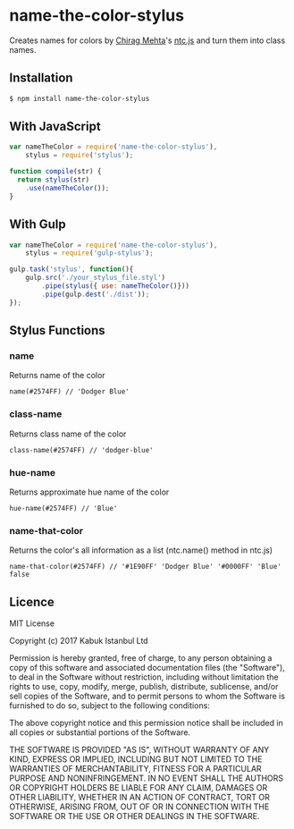 # name-the-color-stylus
Creates names for colors by [Chirag Mehta](http://chir.ag/)'s [ntc.js](http://chir.ag/projects/ntc/) and turn them into class names.

## Installation

```bash
$ npm install name-the-color-stylus
```

## With JavaScript

```javascript
var nameTheColor = require('name-the-color-stylus'),
    stylus = require('stylus');

function compile(str) {
  return stylus(str)
    .use(nameTheColor());
}
```


## With Gulp

```javascript
var nameTheColor = require('name-the-color-stylus'),
    stylus = require('gulp-stylus');

gulp.task('stylus', function(){
    gulp.src('./your_stylus_file.styl')
        .pipe(stylus({ use: nameTheColor()}))
        .pipe(gulp.dest('./dist'));
});
```

## Stylus Functions

### name

Returns name of the color

```stylus
name(#2574FF) // 'Dodger Blue'
```

### class-name

Returns class name of the color

```stylus
class-name(#2574FF) // 'dodger-blue'
```

### hue-name

Returns approximate hue name of the color

```stylus
hue-name(#2574FF) // 'Blue'
```

### name-that-color

Returns the color's all information as a list (ntc.name() method in ntc.js)

```stylus
name-that-color(#2574FF) // '#1E90FF' 'Dodger Blue' '#0000FF' 'Blue' false
```

## Licence

MIT License

Copyright (c) 2017 Kabuk Istanbul Ltd

Permission is hereby granted, free of charge, to any person obtaining a copy
of this software and associated documentation files (the "Software"), to deal
in the Software without restriction, including without limitation the rights
to use, copy, modify, merge, publish, distribute, sublicense, and/or sell
copies of the Software, and to permit persons to whom the Software is
furnished to do so, subject to the following conditions:

The above copyright notice and this permission notice shall be included in all
copies or substantial portions of the Software.

THE SOFTWARE IS PROVIDED "AS IS", WITHOUT WARRANTY OF ANY KIND, EXPRESS OR
IMPLIED, INCLUDING BUT NOT LIMITED TO THE WARRANTIES OF MERCHANTABILITY,
FITNESS FOR A PARTICULAR PURPOSE AND NONINFRINGEMENT. IN NO EVENT SHALL THE
AUTHORS OR COPYRIGHT HOLDERS BE LIABLE FOR ANY CLAIM, DAMAGES OR OTHER
LIABILITY, WHETHER IN AN ACTION OF CONTRACT, TORT OR OTHERWISE, ARISING FROM,
OUT OF OR IN CONNECTION WITH THE SOFTWARE OR THE USE OR OTHER DEALINGS IN THE
SOFTWARE.